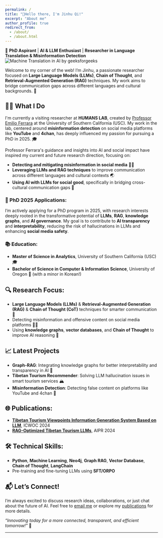 ```yaml
---
permalink: /
title: "👋Hello there, I'm Jinhu Qi!"
excerpt: "About me"
author_profile: true
redirect_from: 
  - /about/
  - /about.html
---
```


🔬 **PhD Aspirant** | **AI & LLM Enthusiast** | **Researcher in Language Translation & Misinformation Detection**
![Machine Translation in AI by geeksforgeeks](https://media.geeksforgeeks.org/wp-content/uploads/20231226141038/Machine-Translation-Model.png)

Welcome to my corner of the web! I’m Jinhu, a passionate researcher focused on **Large Language Models (LLMs)**, **Chain of Thought**, and **Retrieval-Augmented Generation (RAG)** techniques. My work aims to bridge communication gaps across different languages and cultural backgrounds. 🚀

## 🧑‍💻 What I Do
I'm currently a visiting researcher at **HUMANS LAB**, created by [Professor Emilio Ferrara](http://www.emilio.ferrara.name/) at the University of Southern California (USC). My work in the lab, centered around **misinformation detection** on social media platforms like **YouTube** and **4chan**, has deeply influenced my passion for pursuing a PhD in 2025. 🎓

Professor Ferrara's guidance and insights into AI and social impact have inspired my current and future research direction, focusing on:
- **Detecting and mitigating misinformation in social media** 🕵️‍♂️
- **Leveraging LLMs and RAG techniques** to improve communication across different languages and cultural contexts 🌏
- **Using AI with LLMs for social good**, specifically in bridging cross-cultural communication gaps 💬

### 🎯 PhD 2025 Applications:
I’m actively applying for a PhD program in 2025, with research interests deeply rooted in the transformative potential of **LLMs**, **RAG**, **knowledge graphs**, and **AI governance**. My goal is to contribute to **AI transparency** and **interpretability**, reducing the risk of hallucinations in LLMs and enhancing **social media safety**.

### 📚 Education:
- **Master of Science in Analytics**, University of Southern California (USC) 🎓
- **Bachelor of Science in Computer & Information Science**, University of Oregon 🦆 (with a minor in Korean!)

## 🔍 Research Focus:
- **Large Language Models (LLMs)** & **Retrieval-Augmented Generation (RAG)** & **Chain of Thought (CoT)** techniques for smarter communication 💬
- Detecting misinformation and offensive content on social media platforms 🕵️‍♂️
- Using **knowledge graphs**, **vector databases**, and **Chain of Thought** to improve AI reasoning 🧠

## 📈 Latest Projects
- **Graph-RAG**: Integrating knowledge graphs for better interpretability and transparency in AI 🤖
- **Tibetan Tourism Recommender**: Solving LLM hallucination issues in smart tourism services 🏔️
- **Misinformation Detection**: Detecting false content on platforms like YouTube and 4chan 🚨

## 🌐 Publications:
- **[Tibetan Tourism Viewpoints Information Generation System Based on LLM](https://arxiv.org/abs/2407.13561)**, ICWOC 2024
- **[RAG-Optimized Tibetan Tourism LLMs](https://arxiv.org/abs/2408.12003)**, AIPR 2024

## 🛠️ Technical Skills:
- **Python**, **Machine Learning**, **Neo4j**, **Graph RAG**, **Vector Database**, **Chain of Thought**, **LangChain**
- Pre-training and fine-tuning LLMs using **SFT/ORPO**

## 📬 Let’s Connect!
I’m always excited to discuss research ideas, collaborations, or just chat about the future of AI. Feel free to [email me](mailto:qijinhu1218@gmail.com) or explore my [publications](https://arxiv.org/abs/2407.13561) for more details.

_“Innovating today for a more connected, transparent, and efficient tomorrow!”_ 🌟

------

